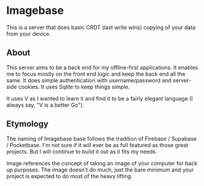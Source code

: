 # Imagebase

This is a server that does basic CRDT (last write wins) copying of your data
from your device.

## About

This server aims to be a back end for my offline-first applications. It enables
me to focus mostly on the front end logic and keep the back end all the same. It
does simple authentication with username/password and server-side cookies. It
uses Sqlite to keep things simple.

It uses V as I wanted to learn it and find it to be a fairly elegant language (I
always say, "V is a better Go").

## Etymology

The naming of Imagebase base follows the tradition of Firebase / Supabase /
Pocketbase. I'm not sure if it will ever be as full featured as those great
projects. But I will continue to build it out as it fits my needs.

Image references the concept of taking an image of your computer for back up
purposes. The image doesn't do much, just the bare minimum and your project is
expected to do most of the heavy lifting.

